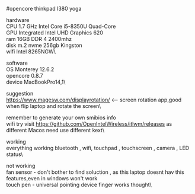 
#opencore thinkpad l380 yoga


hardware\
CPU  1.7 GHz Intel Core i5-8350U Quad-Core\
GPU  Integrated Intel UHD Graphics 620\
ram  16GB DDR 4 2400mhz\
disk  m.2 nvme 256gb Kingston\
wifi  Intel 8265NGW\

software\
OS  Monterey 12.6.2\
opencore 0.8.7\
device  MacBookPro14,1\

suggestion\
https://www.magesw.com/displayrotation/  <-- screen rotation app,good when flip laptop and rotate the screen\


remember to generate your own smibios info\
wifi try visit https://github.com/OpenIntelWireless/itlwm/releases as different Macos need use different kext\

working\
everything working bluetooth , wifi, touchpad , touchscreen , camera , LED status\

not working\
fan sensor  - don't bother to find soluction , as this laptop doesnt hav this features,even in windows won't work\
touch pen - universal pointing device finger works thought\
